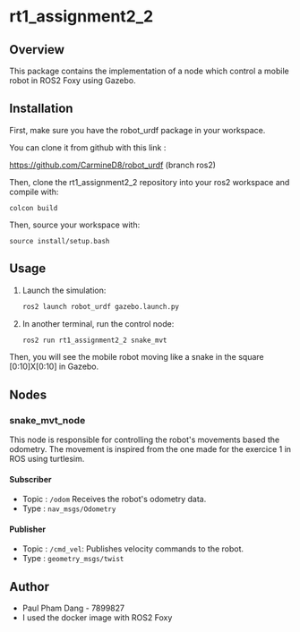 # rt1_assignment2_2

## Overview

This package contains the implementation of a node which control a mobile robot in ROS2 Foxy using Gazebo.

## Installation

First, make sure you have the robot_urdf package in your workspace.

You can clone it from github with this link :

https://github.com/CarmineD8/robot_urdf (branch ros2)

Then, clone the rt1_assignment2_2 repository into your ros2 workspace and compile with:

    colcon build

Then, source your workspace with:

    source install/setup.bash

## Usage

1. Launch the simulation:
    ```bash
    ros2 launch robot_urdf gazebo.launch.py
    ```
2. In another terminal, run the control node:
    ```bash
    ros2 run rt1_assignment2_2 snake_mvt
    ```

Then, you will see the mobile robot moving like a snake in the square [0:10]X[0:10] in Gazebo.

## Nodes

### snake_mvt_node

This node is responsible for controlling the robot's movements based the odometry. The movement is inspired from the one made for the exercice 1 in ROS using turtlesim. 

#### Subscriber
- Topic : `/odom`  Receives the robot's odometry data.
- Type : `nav_msgs/Odometry`

#### Publisher
- Topic : `/cmd_vel`: Publishes velocity commands to the robot.
- Type : `geometry_msgs/twist`

## Author

- Paul Pham Dang - 7899827
- I used the docker image with ROS2 Foxy